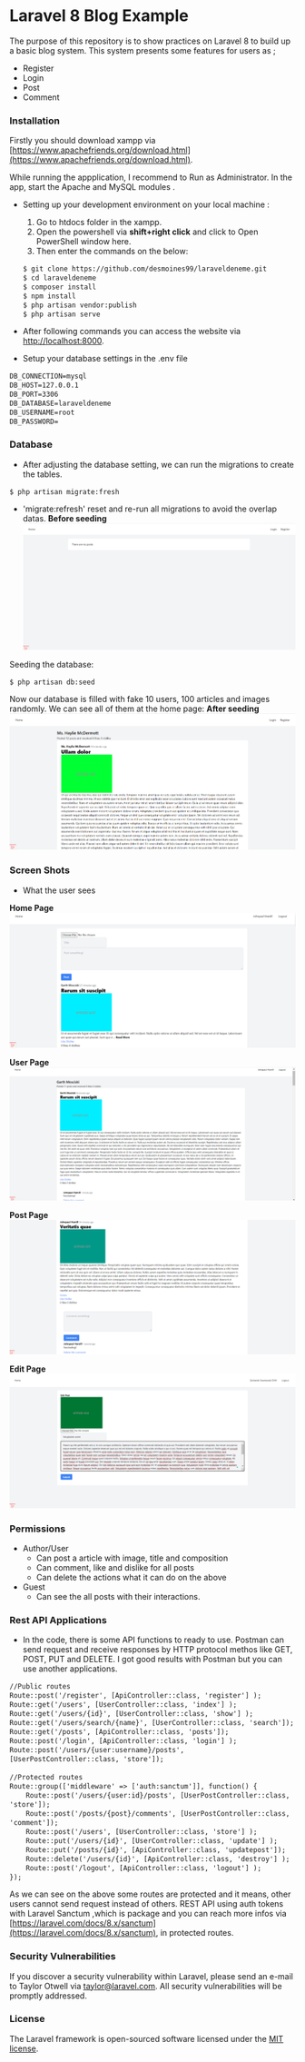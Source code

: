 # Laravel 8 Blog Example

The purpose of this repository is to show practices on Laravel 8 to build up a basic blog system. This system presents some features for users as ;
- Register
- Login
- Post
- Comment

### Installation

Firstly you should download xampp via [https://www.apachefriends.org/download.html](https://www.apachefriends.org/download.html).

While running the appplication, I recommend to Run as Administrator. In the app, start the Apache and MySQL modules .


- Setting up your development environment on your local machine :
	1.  Go to htdocs folder in the xampp.
	2.  Open the powershell via **shift+right click** and click to Open PowerShell window here.
	3. Then enter the commands on the below:
    ```	
    $ git clone https://github.com/desmoines99/laraveldeneme.git
    $ cd laraveldeneme
    $ composer install 
    $ npm install
    $ php artisan vendor:publish
    $ php artisan serve
    ```

- After following commands you can access the website via [http://localhost:8000](http://localhost:8000).

- Setup your database settings in the .env file 

```
DB_CONNECTION=mysql
DB_HOST=127.0.0.1
DB_PORT=3306
DB_DATABASE=laraveldeneme
DB_USERNAME=root
DB_PASSWORD=
```
### Database

- After adjusting the database setting, we can run the migrations to create the tables.
```
$ php artisan migrate:fresh
```
   - 'migrate:refresh' reset and re-run all migrations to avoid the overlap datas.
**Before seeding**    
   ![](https://raw.githubusercontent.com/desmoines99/laraveldeneme/main/before%20seeding.png)
    

Seeding the database:
```
$ php artisan db:seed
```
Now our database is filled with fake 10 users, 100 articles and images randomly. We can see all of them at the home page:
**After seeding**
    ![](https://raw.githubusercontent.com/desmoines99/laraveldeneme/main/afterseedingAsAGuest.png)

### Screen Shots
- What the user sees

**Home Page**
![](https://raw.githubusercontent.com/desmoines99/laraveldeneme/main/homepageAsUser.png)

**User Page**
![](https://raw.githubusercontent.com/desmoines99/laraveldeneme/main/userPage.png)

**Post Page**
![](https://raw.githubusercontent.com/desmoines99/laraveldeneme/main/postPage.png)

**Edit Page**
![](https://raw.githubusercontent.com/desmoines99/laraveldeneme/main/editPage.png)



### Permissions
- Author/User
	- Can post a article with image, title and composition
	- Can comment, like and dislike for all posts
	- Can delete the actions what it can do on the above
- Guest
	- Can see the all posts with their interactions.

### Rest API Applications
- In the code, there is some API functions to ready to use. Postman can send request and receive responses by HTTP protocol methos like GET, POST, PUT and DELETE. I got good results with Postman but you can use another applications.

```
//Public routes
Route::post('/register', [ApiController::class, 'register'] );
Route::get('/users', [UserController::class, 'index'] );
Route::get('/users/{id}', [UserController::class, 'show'] );
Route::get('/users/search/{name}', [UserController::class, 'search']);
Route::get('/posts', [ApiController::class, 'posts']);
Route::post('/login', [ApiController::class, 'login'] );
Route::post('/users/{user:username}/posts', [UserPostController::class, 'store']);

//Protected routes
Route::group(['middleware' => ['auth:sanctum']], function() {
    Route::post('/users/{user:id}/posts', [UserPostController::class, 'store']);
    Route::post('/posts/{post}/comments', [UserPostController::class, 'comment']);
    Route::post('/users', [UserController::class, 'store'] );
    Route::put('/users/{id}', [UserController::class, 'update'] );
    Route::put('/posts/{id}', [ApiController::class, 'updatepost']);
    Route::delete('/users/{id}', [ApiController::class, 'destroy'] );
    Route::post('/logout', [ApiController::class, 'logout'] );
});
```
As we can see on the above some routes are protected and it means, other users cannot send request instead of others. REST API using auth tokens with Laravel Sanctum ,which is package and you can reach more infos via [https://laravel.com/docs/8.x/sanctum](https://laravel.com/docs/8.x/sanctum), in protected routes. 


### Security Vulnerabilities

If you discover a security vulnerability within Laravel, please send an e-mail to Taylor Otwell via [taylor@laravel.com](mailto:taylor@laravel.com). All security vulnerabilities will be promptly addressed.

### License

The Laravel framework is open-sourced software licensed under the [MIT license](https://opensource.org/licenses/MIT).
